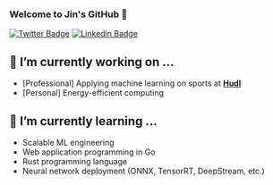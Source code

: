 ### Welcome to Jin's GitHub 👋

[![Twitter Badge](https://img.shields.io/badge/-Twitter-1877f2?style=flat-square&logo=twitter&logoColor=white&link=https://twitter.com/jinyeom95/)](https://twitter.com/jinyeom95/)
[![Linkedin Badge](https://img.shields.io/badge/-LinkedIn-blue?style=flat-square&logo=Linkedin&logoColor=white&link=https://www.linkedin.com/in/jin-yeom-510157125/)](https://www.linkedin.com/in/jin-yeom-510157125/)

<!--
[![Jin's github stats](https://github-readme-stats.vercel.app/api?username=jinyeom)](https://github.com/anuraghazra/github-readme-stats)
-->
<!--
**jinyeom/jinyeom** is a ✨ _special_ ✨ repository because its `README.md` (this file) appears on your GitHub profile.

Here are some ideas to get you started:

- 🔭 I’m currently working on ...
- 🌱 I’m currently learning ...
- 👯 I’m looking to collaborate on ...
- 🤔 I’m looking for help with ...
- 💬 Ask me about ...
- 📫 How to reach me: ...
- 😄 Pronouns: ...
- ⚡ Fun fact: ...
-->

## 🔭 I’m currently working on ...
- [Professional] Applying machine learning on sports at **[Hudl](https://www.hudl.com/)**
- [Personal] Energy-efficient computing

## 🌱 I’m currently learning ...
- Scalable ML engineering
- Web application programming in Go
- Rust programming language
- Neural network deployment (ONNX, TensorRT, DeepStream, etc.)

<!-- ## ⚡ Fun fact: ... -->
